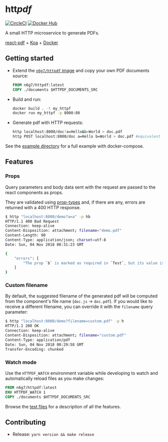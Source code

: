 # htt*pdf*
[![CircleCI](https://circleci.com/gh/n6g7/httpdf.svg?style=svg)](https://circleci.com/gh/n6g7/httpdf)
[![Docker Hub](https://badgen.net/docker/pulls/n6g7/httpdf)](https://hub.docker.com/r/n6g7/httpdf/)

A small HTTP microservice to generate PDFs.

[react-pdf](https://react-pdf.org/) + [Koa](https://koajs.com/) + [Docker](https://www.docker.com/)

## Getting started

- Extend the [`n6g7/httpdf` image](https://hub.docker.com/r/n6g7/httpdf/) and copy your own PDF documents source:
  ```Dockerfile
  FROM n6g7/httpdf:latest
  COPY ./documents $HTTPDF_DOCUMENTS_SRC
  ```
- Build and run:
  ```sh
  docker build . -t my_httpf
  docker run my_httpf -p 8000:80
  ```
- Generate pdf with HTTP requests:
  ```sh
  http localhost:8000/doc?a=Hello&b=World > doc.pdf
  http POST localhost:8000/doc a=Hello b=World > doc.pdf #equivalent
  ```

See the [example directory](./example) for a full example with docker-compose.

## Features

### Props

Query parameters and body data sent with the request are passed to the react components as props.

They are validated using [prop-types](https://github.com/facebook/prop-types) and, if there are any, errors are returned with a 400 HTTP response.

```sh
$ http "localhost:8000/demo?a=a" -p hb
HTTP/1.1 400 Bad Request
Connection: keep-alive
Content-Disposition: attachment; filename="demo.pdf"
Content-Length: 90
Content-Type: application/json; charset=utf-8
Date: Sun, 04 Nov 2018 00:31:23 GMT

{
    "errors": [
        "The prop `b` is marked as required in `Test`, but its value is `undefined`."
    ]
}
```

### Custom filename

By default, the suggested filename of the generated pdf will be computed from the component's file name (`doc.js` -> `doc.pdf`).
If you would like to receive a different filename, you can override it with the `filename` query parameter:
```sh
$ http "localhost:8000/demo?filename=custom.pdf" -p h
HTTP/1.1 200 OK
Connection: keep-alive
Content-Disposition: attachment; filename="custom.pdf"
Content-Type: application/pdf
Date: Sun, 04 Nov 2018 00:29:58 GMT
Transfer-Encoding: chunked
```

### Watch mode

Use the `HTTPDF_WATCH` environment variable while developing to watch and automatically reload files as you make changes:
```Dockerfile
FROM n6g7/httpdf:latest
ENV HTTPDF_WATCH 1
COPY ./documents $HTTPDF_DOCUMENTS_SRC
```

Browse the [test files](./__tests__/app.js) for a description of all the features.

## Contributing

- Release: `yarn version && make release`
